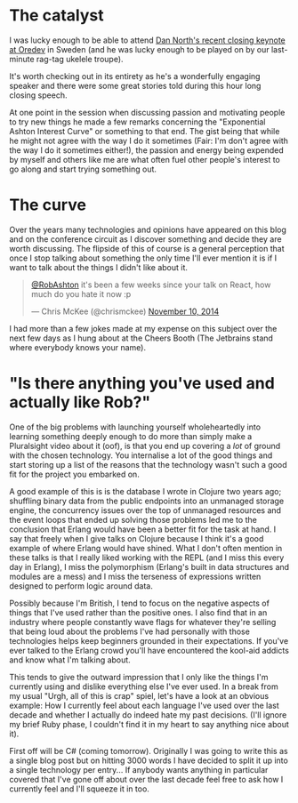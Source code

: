 The catalyst
===
I was lucky enough to be able to attend [Dan North's recent closing keynote at Oredev](http://vimeo.com/111028823) in Sweden (and he was lucky enough to be played on by our last-minute rag-tag ukelele troupe).

It's worth checking out in its entirety as he's a wonderfully engaging speaker and there were some great stories told during this hour long closing speech.

At one point in the session when discussing passion and motivating people to try new things he made a few remarks concerning the "Exponential Ashton Interest Curve" or something to that end. The gist being that while he might not agree with the way I do it sometimes (Fair: I'm don't agree with the way I do it sometimes either!), the passion and energy being expended by myself and others like me are what often fuel other people's interest to go along and start trying something out.

The curve
===

Over the years many technologies and opinions have appeared on this blog and on the conference circuit as I discover something and decide they are worth discussing. The flipside of this of course is a general perception that once I stop talking about something the only time I'll ever mention it is if I want to talk about the things I didn't like about it.

  <blockquote class="twitter-tweet" lang="en"><p><a href="https://twitter.com/RobAshton">@RobAshton</a> it&#39;s been a few weeks since your talk on React, how much do you hate it now :p</p>&mdash; Chris McKee (@chrismckee) <a href="https://twitter.com/chrismckee/status/531830959596118016">November 10, 2014</a></blockquote>
  <script async src="//platform.twitter.com/widgets.js" charset="utf-8"></script>

I had more than a few jokes made at my expense on this subject over the next few days as I hung about at the Cheers Booth (The Jetbrains stand where everybody knows your name).

"Is there anything you've used and actually like Rob?"
===

One of the big problems with launching yourself wholeheartedly into learning something deeply enough to do more than simply make a Pluralsight video about it (oof), is that you end up covering a *lot* of ground with the chosen technology. You internalise a lot of the good things and start storing up a list of the reasons that the technology wasn't such a good fit for the project you embarked on.

A good example of this is is the database I wrote in Clojure two years ago; shuffling binary data from the public endpoints into an unmanaged storage engine, the concurrency issues over the top of unmanaged resources and the event loops that ended up solving those problems led me to the conclusion that Erlang would have been a better fit for the task at hand. I say that freely when I give talks on Clojure because I think it's a good example of where Erlang would have shined. What I don't often mention in these talks is that I really liked working with the REPL (and I miss this every day in Erlang), I miss the polymorphism (Erlang's built in data structures and modules are a mess) and I miss the terseness of expressions written designed to perform logic around data.

Possibly because I'm British, I tend to focus on the negative aspects of things that I've used rather than the positive ones. I also find that in an industry where people constantly wave flags for whatever they're selling that being loud about the problems I've had personally with those technologies helps keep beginners grounded in their expectations. If you've ever talked to the Erlang crowd you'll have encountered the kool-aid addicts and know what I'm talking about.

This tends to give the outward impression that I only like the things I'm currently using and dislike everything else I've ever used. In a break from my usual "Urgh, all of this is crap" spiel, let's have a look at an obvious example: How I currently feel about each language I've used over the last decade and whether I actually do indeed hate my past decisions. (I'll ignore my brief Ruby phase, I couldn't find it in my heart to say anything nice about it).

First off will be C# (coming tomorrow). Originally I was going to write this as a single blog post but on hitting 3000 words I have decided to split it up into a single technology per entry... If anybody wants anything in particular covered that I've gone off about over the last decade feel free to ask how I currently feel and I'll squeeze it in too.


